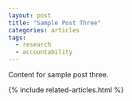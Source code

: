 ```yaml
---
layout: post
title: "Sample Post Three"
categories: articles
tags:
  - research
  - accountability
---
```


Content for sample post three.

{% include related-articles.html %}
